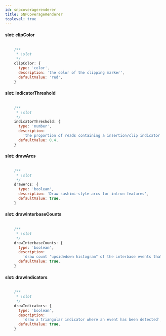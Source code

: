 ```yaml
---
id: snpcoveragerenderer
title: SNPCoverageRenderer
toplevel: true
---
```


#### slot: clipColor
```js

    /**
     * !slot
     */
    clipColor: {
      type: 'color',
      description: 'the color of the clipping marker',
      defaultValue: 'red',
    }
```
#### slot: indicatorThreshold
```js

    /**
     * !slot
     */
    indicatorThreshold: {
      type: 'number',
      description:
        'the proportion of reads containing a insertion/clip indicator',
      defaultValue: 0.4,
    }
```
#### slot: drawArcs
```js

    /**
     * !slot
     */
    drawArcs: {
      type: 'boolean',
      description: 'Draw sashimi-style arcs for intron features',
      defaultValue: true,
    }
```
#### slot: drawInterbaseCounts
```js

    /**
     * !slot
     */
    drawInterbaseCounts: {
      type: 'boolean',
      description:
        'draw count "upsidedown histogram" of the interbase events that don\'t contribute to the coverage count so are not drawn in the normal histogram',
      defaultValue: true,
    }
```
#### slot: drawIndicators
```js

    /**
     * !slot
     */
    drawIndicators: {
      type: 'boolean',
      description:
        'draw a triangular indicator where an event has been detected',
      defaultValue: true,
    }
```

